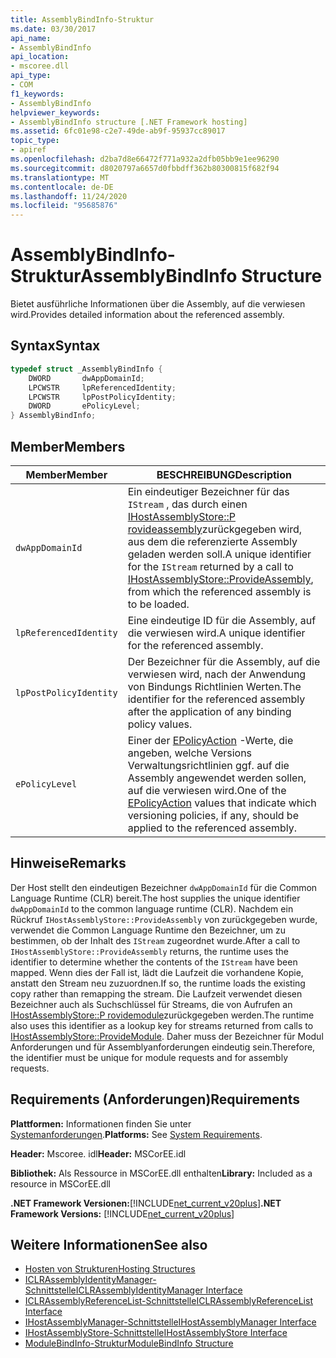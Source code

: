 ```yaml
---
title: AssemblyBindInfo-Struktur
ms.date: 03/30/2017
api_name:
- AssemblyBindInfo
api_location:
- mscoree.dll
api_type:
- COM
f1_keywords:
- AssemblyBindInfo
helpviewer_keywords:
- AssemblyBindInfo structure [.NET Framework hosting]
ms.assetid: 6fc01e98-c2e7-49de-ab9f-95937cc89017
topic_type:
- apiref
ms.openlocfilehash: d2ba7d8e66472f771a932a2dfb05bb9e1ee96290
ms.sourcegitcommit: d8020797a6657d0fbbdff362b80300815f682f94
ms.translationtype: MT
ms.contentlocale: de-DE
ms.lasthandoff: 11/24/2020
ms.locfileid: "95685876"
---
```

# <a name="assemblybindinfo-structure"></a><span data-ttu-id="a7b7d-102">AssemblyBindInfo-Struktur</span><span class="sxs-lookup"><span data-stu-id="a7b7d-102">AssemblyBindInfo Structure</span></span>

<span data-ttu-id="a7b7d-103">Bietet ausführliche Informationen über die Assembly, auf die verwiesen wird.</span><span class="sxs-lookup"><span data-stu-id="a7b7d-103">Provides detailed information about the referenced assembly.</span></span>  
  
## <a name="syntax"></a><span data-ttu-id="a7b7d-104">Syntax</span><span class="sxs-lookup"><span data-stu-id="a7b7d-104">Syntax</span></span>  
  
```cpp  
typedef struct _AssemblyBindInfo {  
    DWORD       dwAppDomainId;  
    LPCWSTR     lpReferencedIdentity;  
    LPCWSTR     lpPostPolicyIdentity;  
    DWORD       ePolicyLevel;  
} AssemblyBindInfo;  
```  
  
## <a name="members"></a><span data-ttu-id="a7b7d-105">Member</span><span class="sxs-lookup"><span data-stu-id="a7b7d-105">Members</span></span>  
  
|<span data-ttu-id="a7b7d-106">Member</span><span class="sxs-lookup"><span data-stu-id="a7b7d-106">Member</span></span>|<span data-ttu-id="a7b7d-107">BESCHREIBUNG</span><span class="sxs-lookup"><span data-stu-id="a7b7d-107">Description</span></span>|  
|------------|-----------------|  
|`dwAppDomainId`|<span data-ttu-id="a7b7d-108">Ein eindeutiger Bezeichner für das `IStream` , das durch einen [IHostAssemblyStore::P rovideassembly](ihostassemblystore-provideassembly-method.md)zurückgegeben wird, aus dem die referenzierte Assembly geladen werden soll.</span><span class="sxs-lookup"><span data-stu-id="a7b7d-108">A unique identifier for the `IStream` returned by a call to [IHostAssemblyStore::ProvideAssembly](ihostassemblystore-provideassembly-method.md), from which the referenced assembly is to be loaded.</span></span>|  
|`lpReferencedIdentity`|<span data-ttu-id="a7b7d-109">Eine eindeutige ID für die Assembly, auf die verwiesen wird.</span><span class="sxs-lookup"><span data-stu-id="a7b7d-109">A unique identifier for the referenced assembly.</span></span>|  
|`lpPostPolicyIdentity`|<span data-ttu-id="a7b7d-110">Der Bezeichner für die Assembly, auf die verwiesen wird, nach der Anwendung von Bindungs Richtlinien Werten.</span><span class="sxs-lookup"><span data-stu-id="a7b7d-110">The identifier for the referenced assembly after the application of any binding policy values.</span></span>|  
|`ePolicyLevel`|<span data-ttu-id="a7b7d-111">Einer der [EPolicyAction](epolicyaction-enumeration.md) -Werte, die angeben, welche Versions Verwaltungsrichtlinien ggf. auf die Assembly angewendet werden sollen, auf die verwiesen wird.</span><span class="sxs-lookup"><span data-stu-id="a7b7d-111">One of the [EPolicyAction](epolicyaction-enumeration.md) values that indicate which versioning policies, if any, should be applied to the referenced assembly.</span></span>|  
  
## <a name="remarks"></a><span data-ttu-id="a7b7d-112">Hinweise</span><span class="sxs-lookup"><span data-stu-id="a7b7d-112">Remarks</span></span>  

 <span data-ttu-id="a7b7d-113">Der Host stellt den eindeutigen Bezeichner `dwAppDomainId` für die Common Language Runtime (CLR) bereit.</span><span class="sxs-lookup"><span data-stu-id="a7b7d-113">The host supplies the unique identifier `dwAppDomainId` to the common language runtime (CLR).</span></span> <span data-ttu-id="a7b7d-114">Nachdem ein Rückruf `IHostAssemblyStore::ProvideAssembly` von zurückgegeben wurde, verwendet die Common Language Runtime den Bezeichner, um zu bestimmen, ob der Inhalt des `IStream` zugeordnet wurde.</span><span class="sxs-lookup"><span data-stu-id="a7b7d-114">After a call to `IHostAssemblyStore::ProvideAssembly` returns, the runtime uses the identifier to determine whether the contents of the `IStream` have been mapped.</span></span> <span data-ttu-id="a7b7d-115">Wenn dies der Fall ist, lädt die Laufzeit die vorhandene Kopie, anstatt den Stream neu zuzuordnen.</span><span class="sxs-lookup"><span data-stu-id="a7b7d-115">If so, the runtime loads the existing copy rather than remapping the stream.</span></span> <span data-ttu-id="a7b7d-116">Die Laufzeit verwendet diesen Bezeichner auch als Suchschlüssel für Streams, die von Aufrufen an [IHostAssemblyStore::P rovidemodule](ihostassemblystore-providemodule-method.md)zurückgegeben werden.</span><span class="sxs-lookup"><span data-stu-id="a7b7d-116">The runtime also uses this identifier as a lookup key for streams returned from calls to [IHostAssemblyStore::ProvideModule](ihostassemblystore-providemodule-method.md).</span></span> <span data-ttu-id="a7b7d-117">Daher muss der Bezeichner für Modul Anforderungen und für Assemblyanforderungen eindeutig sein.</span><span class="sxs-lookup"><span data-stu-id="a7b7d-117">Therefore, the identifier must be unique for module requests and for assembly requests.</span></span>  
  
## <a name="requirements"></a><span data-ttu-id="a7b7d-118">Requirements (Anforderungen)</span><span class="sxs-lookup"><span data-stu-id="a7b7d-118">Requirements</span></span>  

 <span data-ttu-id="a7b7d-119">**Plattformen:** Informationen finden Sie unter [Systemanforderungen](../../get-started/system-requirements.md).</span><span class="sxs-lookup"><span data-stu-id="a7b7d-119">**Platforms:** See [System Requirements](../../get-started/system-requirements.md).</span></span>  
  
 <span data-ttu-id="a7b7d-120">**Header:** Mscoree. idl</span><span class="sxs-lookup"><span data-stu-id="a7b7d-120">**Header:** MSCorEE.idl</span></span>  
  
 <span data-ttu-id="a7b7d-121">**Bibliothek:** Als Ressource in MSCorEE.dll enthalten</span><span class="sxs-lookup"><span data-stu-id="a7b7d-121">**Library:** Included as a resource in MSCorEE.dll</span></span>  
  
 <span data-ttu-id="a7b7d-122">**.NET Framework Versionen:**[!INCLUDE[net_current_v20plus](../../../../includes/net-current-v20plus-md.md)]</span><span class="sxs-lookup"><span data-stu-id="a7b7d-122">**.NET Framework Versions:** [!INCLUDE[net_current_v20plus](../../../../includes/net-current-v20plus-md.md)]</span></span>  
  
## <a name="see-also"></a><span data-ttu-id="a7b7d-123">Weitere Informationen</span><span class="sxs-lookup"><span data-stu-id="a7b7d-123">See also</span></span>

- [<span data-ttu-id="a7b7d-124">Hosten von Strukturen</span><span class="sxs-lookup"><span data-stu-id="a7b7d-124">Hosting Structures</span></span>](hosting-structures.md)
- [<span data-ttu-id="a7b7d-125">ICLRAssemblyIdentityManager-Schnittstelle</span><span class="sxs-lookup"><span data-stu-id="a7b7d-125">ICLRAssemblyIdentityManager Interface</span></span>](iclrassemblyidentitymanager-interface.md)
- [<span data-ttu-id="a7b7d-126">ICLRAssemblyReferenceList-Schnittstelle</span><span class="sxs-lookup"><span data-stu-id="a7b7d-126">ICLRAssemblyReferenceList Interface</span></span>](iclrassemblyreferencelist-interface.md)
- [<span data-ttu-id="a7b7d-127">IHostAssemblyManager-Schnittstelle</span><span class="sxs-lookup"><span data-stu-id="a7b7d-127">IHostAssemblyManager Interface</span></span>](ihostassemblymanager-interface.md)
- [<span data-ttu-id="a7b7d-128">IHostAssemblyStore-Schnittstelle</span><span class="sxs-lookup"><span data-stu-id="a7b7d-128">IHostAssemblyStore Interface</span></span>](ihostassemblystore-interface.md)
- [<span data-ttu-id="a7b7d-129">ModuleBindInfo-Struktur</span><span class="sxs-lookup"><span data-stu-id="a7b7d-129">ModuleBindInfo Structure</span></span>](modulebindinfo-structure.md)
